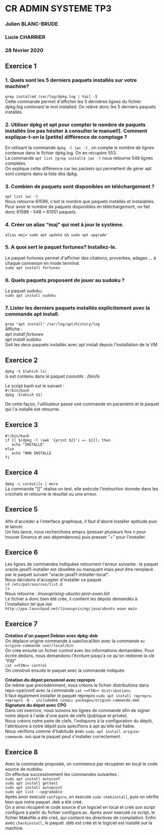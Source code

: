 # CR ADMIN SYSTEME TP3 
### Julien BLANC-BRUDE
### Lucie CHARRIER
### 28 février 2020

## Exercice 1
### 1. Quels sont les 5 derniers paquets installés sur votre machine?
`grep installed /var/log/dpkg.log | tail -5` <br>
Cette commande permet d'afficher les 5 dernières lignes du fichier dpkg.log contenant le mot installed. On relève donc les 5 derniers paquets installés.
<br>
### 2. Utiliser dpkg et apt pour compter le nombre de paquets installés (ne pas hésiter à consulter le manuel!). Comment explique-t-on la (petite) différence de comptage ?
En utilisant la commande `dpkg -l |wc -l` , on compte le nombre de lignes contenue dans le fichier dpkg.log. On en récupère 553.<br>
La commande `apt list |grep installé |wc -l` nous retourne 548 lignes comptées.<br>
On explique cette différence car les packets qui permettent de gérer apt sont compris dans la liste des dpkg.
<br>
### 3. Combien de paquets sont disponibles en téléchargement ?
`apt list |wc -l` <br>
Nous retourne 61599, c'est le nombre que paquets installés et instalables.<br>
Pour avoir le nombre de paquets disponibles en téléchargement, on fait donc 61599 - 548 = 61051 paquets.
### 4. Créer un alias “maj” qui met à jour le système.
`alias maj='sudo apt update && sudo apt upgrade'` 
<br>
### 5. A quoi sert le paquet fortunes? Installez-le.
Le paquet fortunes permet d'afficher des citations, proverbes, adages ... à chaque connexion en mode terminal.<br>
`sudo apt install fortunes`
<br>
### 6. Quels paquets proposent de jouer au sudoku ?
Le paquet sudoku.<br>
`sudo apt install sudoku`
<br>
### 7. Lister les derniers paquets installés explicitement avec la commande apt install.
`grep "apt install" /var/log/apt/history/log` <br>
Affiche : <br>
_apt install fortunes_ <br>
_apt install sudoku_ <br>
Soit les deux paquets installés avec apt install depuis l'installation de la VM.

## Exercice 2
`dpkg -S $(which ls)`<br>
ls est contenu dans le paquet _coreutils : /bin/ls_ <br>

Le script bash est le suivant : <br>
`#!/bin/bash` <br>
`dpkg -S(which $1)`<br>

De cette façon, l'utilisateur passe une commande en paramètre et le paquet qui l'a installé est retourné.

## Exercice 3
`#!/bin/bash`<br>
`if [[ $(dpkg -l |awk '{print $2}') =~ $1]]; then`<br>
`   echo "INSTALLE"`<br>
`else`<br>
`   echo "NON INSTALLE`<br>
`fi`

## Exercice 4
`dpkg -L coreutils | more` <br>
La commande "[]" réalise un test, elle exécute l'instruction donnée dans les crochets et retourne le résultat ou une erreur.

## Exercice 5
Afin d'accéder à l'interface graphique, il faut d'abord installer aptitude puis le lancer.<br>
Un fois lancé, nous recherchons emacs (presser plusieurs fois n pour trouver Emancs et ses dépendances) puis presser "+" pour l'installer.

## Exercice 6
Les lignes de commandes indiquées retournent l'erreur suivante : le paquet oracle-java11-installer est obselète ou manquant mais peut être remplacé par le paquet suivant "oracle-java11-installer-local".<br>
Nous décidons d'accepter d'installer ce paquet.<br>
`cd /etc/pat/sources/list.d` <br>
`ls`<br>
Nous retourne : _linuxuprising-ubuntu-java-eoan.list_ <br>
Le fichier a donc bien été crée, il contient les dépots demandés à l'installation tel que _`deb http://ppa.launchpad.net/linuxuprising/java/ubuntu eoan main`_

## Exercice 7
__Création d'un paquet Debian avec dpkg-deb__ <br>
On déplace origine commande à user/local/bin avec la commande `mv origine-commande user/local/bin`<br>
On crée ensuite un fichier control avec les informations demandées. Pour écrire dedans, nous demandons l'écriture jusqu'a ce qu'on redonne la clé "FIN"<br>
`cat <<FIN>> control`<br>
On construit ensuite le paquet avec la commande indiquée.<br>

__Création du dépot personnel avec reprepro__ <br>
De même que precedemment, nous créons le fichier distributions dans repo-cpe/conf avec la commande `cat <<FIN>> distributions`.<br>
Il faut également installer le paquet reprepro `sudo apt install reprepro`.<br>
`reprepro -b . includedeb cosmic packages/origine-commande.deb`<br>
__Signature du dépot avec CPG__<br>
Dans cet exercice, nous suivons les lignes de commande afin de signer notre dépot à l'aide d'une paire de clefs (publique et privée).<br>
Nous créons notre paire de clefs, l'indiquons à la configuration du dépôt, l'attribuons à notre dépôt puis spécifions à apt qu'elle est fiable.<br>
Nous vérifions comme d'habitude avec `sudo apt install origine-commande.deb` que le paquet peut s'installer correctement.

## Exercice 8
Avec la commande proposée, on commence par récupérer en local le code source de nudoku.<br>
On effectue successivement les commandes suivantes : <br>
`sudo apt install autoconf`<br>
`sudo apt install gettext`<br>
`sudo apt install autopoint`<br>
`sudo apt list --upgradable`<br>
Après avoir executé `configure`, on execute `sudo chekinstall`, puis on vérifie bien que notre paquet .deb a été créé.<br>
On a ainsi récupéré le code source d'un logiciel en local et créé son script configure à partir du fichier configure.ac. Après avoir executé ce script, le fichier Makefile a été créé, qui contient les directives de compilation. Enfin avec `checkinstall`, le paquet .deb est créé et le logiciel est installé sur la machine.
